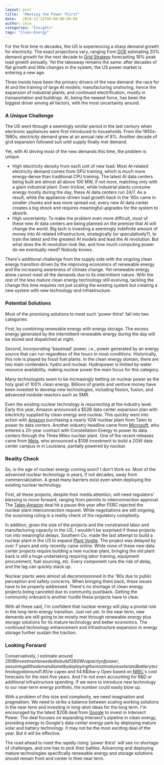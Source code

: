 ```yaml
---
layout: post
title:  "Meeting the Power Thirst"
date:   2024-12-15T00:00:00-00:00
author: Cece
categories: "Insights"
tags: "Clean-Energy"
---
```


For the first time in decades, the US is experiencing a sharp demand growth for electricity. The exact projections vary, ranging from [DOE](https://www.energy.gov/policy/articles/clean-energy-resources-meet-data-center-electricity-demand) estimating 20% demand growth for the next decade to [Grid Strategy](https://gridstrategiesllc.com/wp-content/uploads/National-Load-Growth-Report-2024.pdf) forecasting 16% peak load growth annually. Yet the takeaway remains the same: after decades of flat growth and little changes in the system, the US power market is entering a new age.

Three trends have been the primary drivers of the new demand: the race for AI and the training of large AI models; manufacturing onshoring, hence the expansion of industrial plants; and continued electrification, mostly in transportation and buildings. AI, being the newest force, has been the biggest driver among all factors, with the most uncertainty around.

### A Unique Challenge

The US went through a seemingly similar period in the last century when electronic appliances were first introduced to households. From the 1950s-1960s, electricity demand grew at an annual rate of 8%. Another decade of grid expansion followed suit until supply finally met demand.

Yet, with AI driving most of the new demands this time, the problem is unique.

- High electricity density from each unit of new load: Most AI-related electricity demand comes from GPU training, which is much more energy-dense than traditional CPU training. The latest AI data centers being built are almost all above 100 MW, if not more, matching only with a giant industrial plant. Even trickier, while industrial plants consume energy mostly during the day, these AI data centers run 24/7. As a result, while the appliance-driven load growth back in the '60s came in smaller chunks and was more spread out, every new AI data center creates a big shock and requires meaningful upgrades for the system to absorb.
- High uncertainty: To make the problem even more difficult, most of these new AI data centers are being planned on the premise that AI will change the world. Big tech is investing a seemingly indefinite amount of money into AI-related infrastructure, strategically (or speculatively?), to train the latest and the greatest AI models and lead the AI revolution. But what does the AI revolution look like, and how much computing power do we eventually need? Nobody knows.

There's additional challenge from the supply side with the ongoing clean energy transition driven by the improving economics of renewable energy and the increasing awareness of climate change. Yet renewable energy alone cannot meet all the demands due to its intermittent nature. With the rest of the less mature clean energy technology still evolving, tackling the change this time requires not just scaling the existing system but creating a new system with new technology and infrastructure.

### Potential Solutions

Most of the promising solutions to meet such 'power thirst' fall into two categories:

First, by combining renewable energy with energy storage. The excess energy generated by the intermittent renewable energy during the day will be stored and dispatched at night.

Second, incorporating 'baseload' power, i.e., power generated by an energy source that can run regardless of the hours in most conditions. Historically, this role is played by fossil fuel plants. In the clean energy domain, there are two main contenders: hydro and nuclear. Hydropower is limited by water resource availability, making nuclear power the main focus for this category.

Many technologists seem to be increasingly betting on nuclear power as the holy grail of 100% clean energy. Billions of grants and venture money have been invested to develop new technologies, including fission, fusion, and advanced modular reactors such as SMR. 

Even the existing nuclear technology is resurrecting at the industry level. Early this year, Amazon announced a $52B data center expansion plan with electricity supplied by clean energy and nuclear. This quickly went into action with [Amazon](https://www.ans.org/news/article-5842/amazon-buys-nuclearpowered-data-center-from-talen/) purchasing a nearly 1GW nuclear plant from Talen to power its data centers. Another industry headline came from [Microsoft](https://www.npr.org/2024/09/20/nx-s1-5120581/three-mile-island-nuclear-power-plant-microsoft-ai), who entered a 20-year contract with Constellation Energy to power its data centers through the Three Miles nuclear plant. One of the recent releases came from [Meta](https://www.turnerconstruction.com/insights/meta-to-invest-more-than-10-billion-in-louisiana-data-center-campus), who announced a $10B investment to build a 2GW data center campus in in Louisiana, partially powered by nuclear.

### **Reality Check**

So, is the age of nuclear energy coming soon? I don't think so. Most of the advanced nuclear technology is years, if not decades, away from commercialization. A great many barriers exist even when deploying the existing nuclear technology.

First, all these projects, despite their media attention, will need regulators' blessing to move forward, ranging from permits to interconnection approval. The [Talen-Amazon](https://www.ans.org/news/article-6534/ferc-rejects-interconnection-deal-for-talenamazon-data-centers/) deal hit a pause this year after FERC rejected the nuclear plant interconnection request. While negotiations are still ongoing, the surprising ruling is a reality check of the regulatory complexity.

In addition, given the size of the projects and the constrained labor and manufacturing capacity in the US, I wouldn't be surprised if these projects run into meaningful delays. Southern Co. made the last attempt to build a nuclear plant in the US to expand [Plant Vogtle](https://www.eenews.net/articles/after-vogtle-whats-next-for-nuclear/). The project was delayed by over 7 years and only recently came online. While none of these new data center projects require building a new nuclear plant, bringing the old plant back is still a huge undertaking requiring labor training, equipment procurement, fuel sourcing, etc. Every component runs the risk of delay, and the lag can quickly stack up.

Nuclear plants were almost all decommissioned in the '90s due to public perception and safety concerns. When bringing them back, these issues have to be properly addressed. There's no shortage of clean energy projects being canceled due to community pushback. Getting the community onboard is another hurdle these projects have to clear.

With all these said, I'm confident that nuclear energy will play a pivotal role in the long-term energy transition. Just not yet. In the near term, new demands are still going to be mostly met through renewable energy plus storage solutions for its mature technology and better economics. The continued technology enhancement and infrastructure expansion in energy storage further sustain the traction.

### **Looking Forward**

Conservatively, I estimate around $250B investments needed to build 128GW capacity of power, assuming all the demand is met by deploying the most mature solar and battery technology at around 1.85$/w capex and 54.6$/kw-y Opex based on [NREL](https://atb.nrel.gov/electricity/2024/utility-scale_pv-plus-battery)'s cost forecasts for the next five years. And I'm not even accounting for R&D or additional infrastructure spending. If we were to introduce new technology to our near-term energy portfolio, the number could easily blow up.

With a problem of this size and complexity, we need imagination and pragmatism. We need to strike a balance between scaling working solutions in the near term and investing in long-shot ideas for the long term. I'm encouraged by the latest $20B deal from [Google](https://www.intersectpower.com/intersect-power-forms-strategic-partnership-with-google-and-tpg-rise-climate-to-co-locate-data-center-load-and-clean-power-generation/) to invest in Intersect Power. The deal focuses on expanding Intersect's pipeline in clean energy, providing energy to Google's data center energy park by deploying mature solar and battery technology. It may not be the most exciting deal of the year. But it will be effective.

The road ahead to meet the rapidly rising 'power thirst' will see no shortage of challenges, and one has to pick their battles. Advancing and deploying mature technologies specifically renewable energy and storage solutions should remain front and center in then near term.